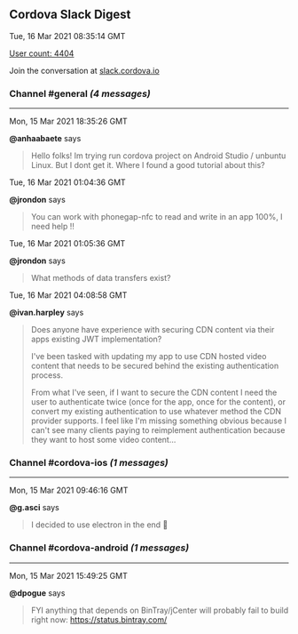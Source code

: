 ## Cordova Slack Digest
Tue, 16 Mar 2021 08:35:14 GMT

[User count: 4404](https://cordova.slack.com/)


Join the conversation at [slack.cordova.io](http://slack.cordova.io/)

### __Channel #general__ _(4 messages)_
---

Mon, 15 Mar 2021 18:35:26 GMT

__@anhaabaete__ says 
> Hello folks! Im trying run cordova project on Android Studio / unbuntu Linux. But I dont get it. Where I found a good tutorial about this?
> 

Tue, 16 Mar 2021 01:04:36 GMT

__@jrondon__ says 
> You can work with phonegap-nfc to read and write in an app 100%, I need help !!
> 

Tue, 16 Mar 2021 01:05:36 GMT

__@jrondon__ says 
> What methods of data transfers exist?
> 

Tue, 16 Mar 2021 04:08:58 GMT

__@ivan.harpley__ says 
> Does anyone have experience with securing CDN content via their apps existing JWT implementation?
> 
> I've been tasked with updating my app to use CDN hosted video content that needs to be secured behind the existing authentication process.
> 
> From what I've seen, if I want to secure the CDN content I need the user to authenticate twice (once for the app, once for the content), or convert my existing authentication to use whatever method the CDN provider supports. I feel like I'm missing something obvious because I can't see many clients paying to reimplement authentication because they want to host some video content...
> 

### __Channel #cordova-ios__ _(1 messages)_
---

Mon, 15 Mar 2021 09:46:16 GMT

__@g.asci__ says 
> I decided to use electron in the end 🙂
> 

### __Channel #cordova-android__ _(1 messages)_
---

Mon, 15 Mar 2021 15:49:25 GMT

__@dpogue__ says 
> FYI anything that depends on BinTray/jCenter will probably fail to build right now: <https://status.bintray.com/>
> 
